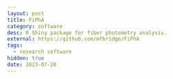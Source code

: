 ```yaml
---
layout: post
title: FiPhA
category: software
desc: R Shiny package for fiber photometry analysis.
external: https://github.com/mfbridge/FiPhA
tags:
  - research software
hidden: true
date: 2023-07-28
---
```

